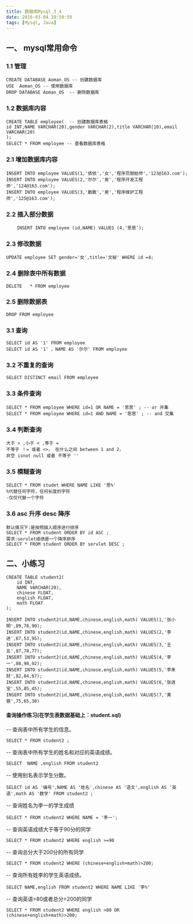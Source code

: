 ```yaml
---
title: 数据库Mysql_3_4
date: 2018-03-04 10:59:59
tags: [Mysql, Java]
---
```

## 一、 mysql常用命令
<!--more-->

### 1.1 管理

    CREATE DATABASE Aoman_OS -- 创建数据库
	USE  Aoman_OS -- 使用数据库
	DROP DATABASE Aoman_OS  -- 删除数据库

### 1.2 数据库内容
	CREATE TABLE employee(  -- 创建数据库表格
	id INT,NAME VARCHAR(20),gender VARCHAR(2),title VARCHAR(10),email VARCHAR(20)
	);
	SELECT * FROM employee -- 查看数据库表格

### 2.1 增加数据库内容
	INSERT INTO employee VALUES(1,'依依','女','程序员鼓励师','123@163.com');
	INSERT INTO employee VALUES(2,'尔尔','男','程序开发工程师','124@163.com');
	INSERT INTO employee VALUES(3,'散散','男','程序维护工程师','125@163.com');

### 2.2 插入部分数据
		INSERT INTO employee (id,NAME) VALUES (4,'思思');

### 2.3 修改数据
	UPDATE employee SET gender='女',title='文秘' WHERE id =4;

### 2.4 删除表中所有数据
	DELETE	 * FROM employee

### 2.5 删除数据表
	DROP FROM employee

### 3.1 查询
	SELECT id AS '1' FROM employee
	SELECT id AS '1' ，NAME AS '尔尔' FROM employee

### 3.2 不重复的查询
	SELECT DISTINCT email FROM employee

### 3.3 条件查询
	SELECT * FROM employee WHERE id=1 OR NAME = '思思' ; -- or 并集
	SELECT * FROM employee WHERE id=1 AND NAME = '思思' ; -- and 交集

### 3.4 判断查询
	大于 > ,小于 < ,等于 = 
	不等于 ！= 或者 <>， 在什么之间 between 1 and 2，
	非空 isnot null 或者 不等于 ''

### 3.5 模糊查询
	SELECT * FROM studet WHERE NAME LIKE '思%'
	%代替任何字符，任何长度的字符
	-仅仅代替一个字符


### 3.6 asc 升序 desc 降序
	默认情况下:是按照插入顺序进行排序
	SELECT * FROM student ORDER BY id ASC ;
	需求:servlet成绩是一个降序排序
	SELECT * FROM student ORDER BY servlet DESC ;

## 二、小练习

	CREATE TABLE student2(
		id INT,
		NAME VARCHAR(20),
		chinese FLOAT,
		english FLOAT,
		math FLOAT
	);

	INSERT INTO student2(id,NAME,chinese,english,math) VALUES(1,'张小明',89,78,90);
	INSERT INTO student2(id,NAME,chinese,english,math) VALUES(2,'李进',67,53,95);
	INSERT INTO student2(id,NAME,chinese,english,math) VALUES(3,'王五',87,78,77);
	INSERT INTO student2(id,NAME,chinese,english,math) VALUES(4,'李一',88,98,92);
	INSERT INTO student2(id,NAME,chinese,english,math) VALUES(5,'李来财',82,84,67);
	INSERT INTO student2(id,NAME,chinese,english,math) VALUES(6,'张进宝',55,85,45);
	INSERT INTO student2(id,NAME,chinese,english,math) VALUES(7,'黄蓉',75,65,30)


#### 查询操作练习(在学生表数据基础上：student.sql)
-- 	查询表中所有学生的信息。

	SELECT * FROM student2 ;
-- 查询表中所有学生的姓名和对应的英语成绩。

	SELECT  NAME ,english FROM student2
-- 	使用别名表示学生分数。

	SELECT id AS '编号',NAME AS '姓名',chinese AS '语文',english AS '英语',math AS '数学' FROM student2 ;

-- 	查询姓名为李一的学生成绩

	SELECT * FROM student2 WHERE NAME = '李一';

-- 	查询英语成绩大于等于90分的同学

	SELECT * FROM student2 WHERE english >=90

-- 	查询总分大于200分的所有同学

	SELECT * FROM student2 WHERE (chinese+english+math)>200;

-- 	查询所有姓李的学生英语成绩。

	SELECT NAME,english FROM student2 WHERE NAME LIKE '李%'

-- 	查询英语>80或者总分>200的同学

	SELECT * FROM student2 WHERE english >80 OR (chinese+english+math)>200;
